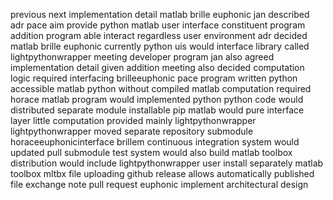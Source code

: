 previous next implementation detail matlab brille euphonic jan described adr pace aim provide python matlab user interface constituent program addition program able interact regardless user environment adr decided matlab brille euphonic currently python uis would interface library called lightpythonwrapper meeting developer program jan also agreed implementation detail given addition meeting also decided computation logic required interfacing brilleeuphonic pace program written python accessible matlab python without compiled matlab computation required horace matlab program would implemented python python code would distributed separate module installable pip matlab would pure interface layer little computation provided mainly lightpythonwrapper lightpythonwrapper moved separate repository submodule horaceeuphonicinterface brillem continuous integration system would updated pull submodule test system would also build matlab toolbox distribution would include lightpythonwrapper user install separately matlab toolbox mltbx file uploading github release allows automatically published file exchange note pull request euphonic implement architectural design